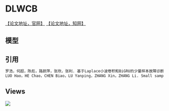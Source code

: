 # DLWCB

[【论文地址，官网】](http://jvs.sjtu.edu.cn/CN/abstract/abstract11911.shtml)
[【论文地址，知网】](https://doi.org/10.13465/j.cnki.jvs.2022.24.006)


## 模型


## 引用
```html
罗浩，何超，陈彪，路颜萍，张欣，张利. 基于Laplace小波卷积和BiGRU的少量样本故障诊断方法[J]. 振动与冲击, 2022, 41(24): 41-50.
LUO Hao，HE Chao，CHEN Biao，LU Yanping，ZHANG Xin，ZHANG Li. Small sample fault diagnosis based on Laplace wavelet convolution and BiGRU. JOURNAL OF VIBRATION AND SHOCK, 2022, 41(24): 41-50.
```


## Views
![](http://profile-counter.glitch.me/liguge/count.svg)
